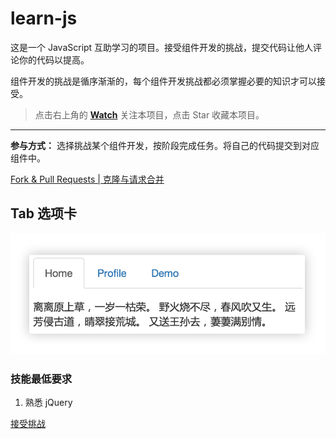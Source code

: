 # learn-js

这是一个 JavaScript 互助学习的项目。接受组件开发的挑战，提交代码让他人评论你的代码以提高。

组件开发的挑战是循序渐渐的，每个组件开发挑战都必须掌握必要的知识才可以接受。

> 点击右上角的 **[Watch](https://github.com/nimojs/learn-js/subscription)** 关注本项目，点击 Star 收藏本项目。
> 
---

**参与方式：**
选择挑战某个组件开发，按阶段完成任务。将自己的代码提交到对应组件中。

[Fork & Pull Requests | 克隆与请求合并](fork&pullrequests.md)

## Tab 选项卡

<a href="package/tab/"><img src="package/tab/tab.png" ></a>

### 技能最低要求

1. 熟悉 jQuery

[接受挑战](package/tab/)
